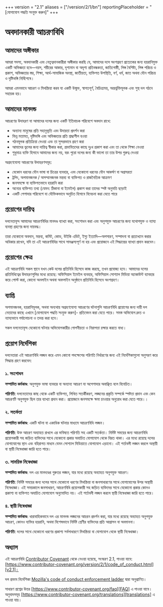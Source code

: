 +++
version = "2.1"
aliases = ["/version/2/1/bn"]
reportingPlaceholder = "[যোগাযোগ পদ্ধতি সংযুক্ত করুন]"
+++

# অবদানকারী আচরণবিধি

## আমাদের অঙ্গীকার

আমরা সদস্য, অবদানকারী এবং নেতৃত্বদানকারীরা অঙ্গীকার করছি যে, আমাদের দলে অংশগ্রহণ প্রত্যেকের জন্য হয়রানিমুক্ত একটি অভিজ্ঞতা হবে—বয়স, শরীরের
আকার, দৃশ্যমান বা অদৃশ্য প্রতিবন্ধকতা, জাতিগোষ্ঠী, লিঙ্গ বৈশিষ্ট্য, লিঙ্গ পরিচয় ও প্রকাশ, অভিজ্ঞতার স্তর, শিক্ষা, আর্থ-সামাজিক অবস্থা, জাতীয়তা, ব্যক্তিগত উপস্থিতি, বর্ণ, ধর্ম, জাত অথবা যৌন পরিচয় ও দৃষ্টিভঙ্গি নির্বিশেষে।

আমরা এমনভাবে আচরণ ও মিথস্ক্রিয়া করব যা একটি উন্মুক্ত, স্বাগতপূর্ণ, বৈচিত্র্যময়, অন্তর্ভুক্তিমূলক এবং সুস্থ দল গঠনে সহায়ক হয়।

## আমাদের মানদন্ড

আচরণের উদাহরণ যা আমাদের দলের জন্য একটি ইতিবাচক পরিবেশে অবদান রাখে:

* অন্যান্য মানুষের প্রতি সহানুভূতি এবং উদারতা প্রদর্শন করা
* ভিন্ন মতামত, দৃষ্টিভঙ্গি এবং অভিজ্ঞতার প্রতি শ্রদ্ধাশীল হওয়া
* গঠনমূলক প্রতিক্রিয়া দেওয়া এবং তা সুন্দরভাবে গ্রহণ করা
* আমাদের ভুলের জন্য দায়িত্ব স্বীকার করা, প্রভাবিতদের কাছে দুঃখ প্রকাশ করা এবং তা থেকে শিক্ষা নেওয়া
* শুধুমাত্র ব্যক্তি হিসাবে আমাদের জন্য নয়, বরং পুরো দলের জন্য কী ভালো তা তার উপর গুরুত্ব দেওয়া

অগ্রহণযোগ্য আচরণের উদাহরণসমূহ:

* যেকোন ধরনের যৌন ভাষা বা চিত্রের ব্যবহার, এবং যেকোনো ধরনের যৌন আকর্ষণ বা অগ্রসরতা
* ট্রলিং, অপমানজনক / অসম্মানজনক মন্তব্য বা ব্যক্তিগত ও রাজনৈতিক আক্রমণ
* জনসমক্ষে বা ব্যক্তিগতভাবে হয়রানি করা
* অন্যের ব্যক্তিগত তথ্য (যেমন: ঠিকানা বা ইমেইল) প্রকাশ করা তাদের স্পষ্ট অনুমতি ছাড়াই
* একটি পেশাদার পরিবেশে যা যৌক্তিকভাবে অনুচিত হিসাবে বিবেচনা করা যেতে পারে

## প্রয়োগের দায়িত্ব

দলনেতাবৃন্দ আমাদের আচরণবিধির মানদণ্ড ব্যাখ্যা করা, সংশোধন করা এবং অনুপযুক্ত আচরণের জন্য যথোপযুক্ত ও ন্যায্য ব্যবস্থা গ্রহণের জন্য দায়বদ্ধ।

তারা যেকোনো অবদান, মন্তব্য, কমিট, কোড, উইকি এডিট, ইস্যু ইত্যাদি—অপসারণ, সম্পাদনা বা প্রত্যাখ্যান করার অধিকার রাখেন, যদি তা এই আচরণবিধির সাথে সামঞ্জস্যপূর্ণ না হয় এবং প্রয়োজনে এই সিদ্ধান্তের ব্যাখ্যা প্রদান করবেন।

## প্রয়োগের ক্ষেত্র

এই আচরণবিধি সকল স্থানে যখন কেউ দলের প্রতিনিধি হিসেবে কাজ করছে, তখন প্রযোজ্য হবে। আমাদের দলের প্রতিনিধিত্বের উদাহরণগুলির মধ্যে রয়েছে: অফিসিয়াল ইমেইল ব্যবহার, অফিসিয়াল সোশ্যাল মিডিয়া অ্যাকাউন্ট ব্যাবহার করে পোস্ট করা, কোনো অনলাইন অথবা অফলাইন অনুষ্ঠানে প্রতিনিধি হিসেবে অংশগ্রহণ।

## ব্যাপ্তি

অপমানজনক, হয়রানিমূলক, অথবা অন্যথায় অগ্রহণযোগ্য আচরণের ঘটনাগুলি আচরণবিধি প্রয়োগের জন্য দায়ী দল নেতাদের কাছে এখানে [যোগাযোগ পদ্ধতি সংযুক্ত করুন]- প্রতিবেদন করা যেতে পারে। সমস্ত অভিযোগ দ্রুত ও ন্যায্যভাবে পর্যালোচনা ও তদন্ত করা হবে।

সকল দলনেতাবৃন্দ যেকোনো ঘটনার অভিযোগকারীর গোপনীয়তা ও নিরাপত্তা রক্ষার করতে বাধ্য।

## প্রয়োগ নির্দেশিকা

দলনেতারা এই আচরণবিধি লঙ্ঘন করে এমন কোনো পদক্ষেপের পরিণতি নির্ধারণের জন্য এই নির্দেশিকাগুলো অনুসরণ করে সিদ্ধান্ত গ্রহণ করবেন:

### ১. সংশোধন

**সম্পাদিত কর্মকাণ্ড**: অনুপযুক্ত ভাষা ব্যবহার বা অন্যান্য আচরণ যা অপেশাদার অবাঞ্ছিত বলে বিবেচিত।

**পরিণতি**: দলনেতাদের কাছ থেকে একটি ব্যক্তিগত, লিখিত সতর্কীকরণ, লঙ্ঘনের প্রকৃতি সম্পর্কে স্পষ্টতা প্রদান এবং কেন আচরণটি অনুপযুক্ত ছিল তার ব্যাখ্যা প্রদান করা। প্রয়োজনে জনসমক্ষে ক্ষমা চাওয়ার অনুরোধ করা যেতে পারে।।

### ২. সতর্কতা

**সম্পাদিত কর্মকাণ্ড**: একটি ঘটনা বা একাধিক ঘটনার মাধ্যমে আচরণবিধি লঙ্ঘন।

**পরিণতি**: উক্ত আচরণ অব্যাহত রাখলে এর ভবিষ্যত পরিণতি সহ একটি সতর্কতা। নির্দিষ্ট সময়ের জন্য আচরণবিধি প্রয়োগকারী সহ জড়িত ব্যক্তিদের সাথে যেকোনো প্রকার অযাচিত যোগাযোগ থেকে বিরত থাকা। এর মধ্যে রয়েছে দলের যোগাযোগের স্থান এবং বহিরাগত মাধ্যম যেমন সোশ্যাল মিডিয়াতে যোগাযোগ এড়ানো। এই শর্তাবলী লঙ্ঘন করলে অস্থায়ী বা স্থায়ী নিষেধাজ্ঞা জারি হতে পারে।

### ৩. সাময়িক নিষেধাজ্ঞা

**সম্পাদিত কর্মকাণ্ড**: দল এর মানদণ্ডের গুরুতর লঙ্ঘন, যার মধ্যে রয়েছে অব্যাহত অনুপযুক্ত আচরণ।

**পরিণতি**: নির্দিষ্ট সময়ের জন্য দলের সাথে যেকোনো ধরণের মিথস্ক্রিয়া বা জনসাধারণের সাথে যোগাযোগের উপর অস্থায়ী নিষেধাজ্ঞা। এই সময়কালে জনসাধারণ, আচরণবিধি প্রয়োগকারী সহ জড়িত ব্যক্তিদের সাথে যেকোনো প্রকার কোনও প্রকাশ্য বা ব্যক্তিগত অযাচিত যোগাযোগ অনুমোদিত নয়। এই শর্তাবলী লঙ্ঘন করলে স্থায়ী নিষেধাজ্ঞা জারি হতে পারে।

### ৪. স্থায়ী নিষেধাজ্ঞা

**সম্পাদিত কর্মকাণ্ড**: ধারাবাহিকভাবে দল এর মানদন্ড লঙ্ঘনের আচরন প্রদর্শন করা, যার মধ্যে রয়েছে অব্যাহত অনুপযুক্ত আচরণ, কোনও ব্যক্তির হয়রানি, অথবা বিশেষভাবে নির্দিষ্ট শ্রেণীর ব্যক্তিদের প্রতি আগ্রাসন বা অবমাননা।

**পরিণতি**: দলের সাথে যেকোনো ধরণের প্রকাশ্য সর্বসাধারণে মিথস্ক্রিয়া বা যোগাযোগ থেকে স্থায়ী নিষেধাজ্ঞা।

## অধ্যাস

এই আচরণবিধি [Contributor Covenant][homepage] থেকে নেওয়া হয়েছে, সংস্করণ 2.1, পাওয়া যাবে: [https://www.contributor-covenant.org/version/2/1/code_of_conduct.html][v2.1]।

দল প্রভাব নির্দেশিকা [Mozilla's code of conduct enforcement ladder][Mozilla CoC] দ্বারা অনুপ্রাণিত।

সাধারণ প্রশ্নের উত্তর [https://www.contributor-covenant.org/faq][FAQ] এ পাওয়া যাবে। অনুবাদসমূহ [https://www.contributor-covenant.org/translations][translations] এ পাওয়া যায়।

[homepage]: https://www.contributor-covenant.org
[v2.1]: https://www.contributor-covenant.org/version/2/1/code_of_conduct.html
[Mozilla CoC]: https://github.com/mozilla/diversity
[FAQ]: https://www.contributor-covenant.org/faq
[translations]: https://www.contributor-covenant.org/translations
